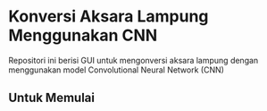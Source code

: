 # Konversi Aksara Lampung Menggunakan CNN
Repositori ini berisi GUI untuk mengonversi aksara lampung dengan menggunakan model Convolutional Neural Network (CNN)

## Untuk Memulai
